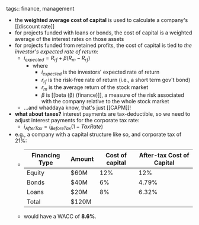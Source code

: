 tags:: finance, management

- the **weighted average cost of capital** is used to calculate a company's [[discount rate]]
- for projects funded with loans or bonds, the cost of capital is a weighted average of the interest rates on those assets
- for projects funded from retained profits, the cost of capital is tied to *the investor's expected rate of return*:
	- $i_{expected}= R_{rf} + \beta(R_m - R_{rf})$
		- where
			- $i_{expected}$ is the investors' expected rate of return
			- $r_{rf}$ is the risk-free rate of return (i.e., a short term gov't bond)
			- $r_m$ is the average return of the stock market
			- $\beta$ is [[beta (β) (finance)]], a measure of the risk associated with the company relative to the whole stock market
	- ...and whaddaya know, that's just [[CAPM]]!
- **what about taxes?** interest payments are tax-deductible, so we need to adjust interest payments for the corporate tax rate:
	- $i_{AfterTax} = i_{BeforeTax} (1 - TaxRate)$
- e.g., a company with a capital structure like so, and corporate tax of 21%:
	- | Financing Type | Amount | Cost of capital | After-tax Cost of Capital |
	  | --- | --- | --- | ---|
	  | Equity | $60M | 12% | 12%|
	  | Bonds | $40M | 6% | 4.79% |
	  | Loans | $20M | 8% | 6.32% |
	  | Total | $120M | | |
	- would have a WACC of **8.6%**.